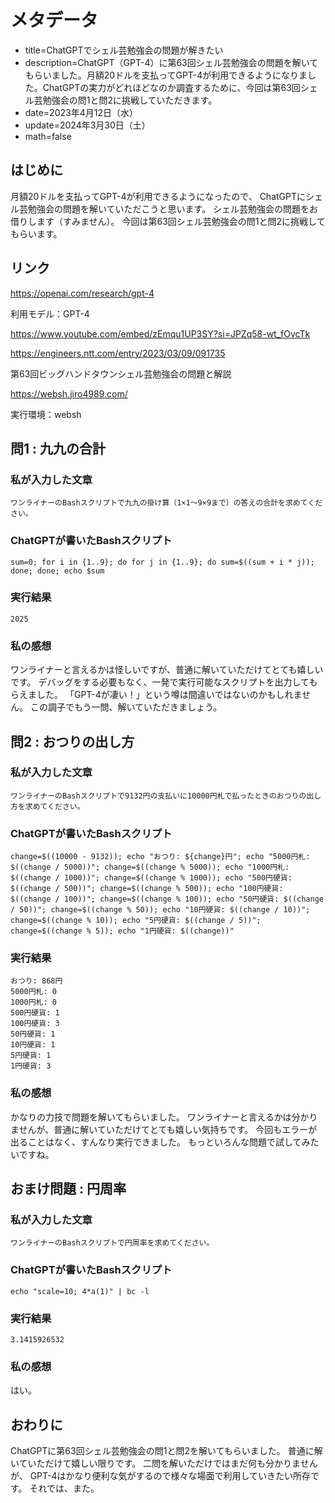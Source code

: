 # メタデータ
- title=ChatGPTでシェル芸勉強会の問題が解きたい
- description=ChatGPT（GPT-4）に第63回シェル芸勉強会の問題を解いてもらいました。月額20ドルを支払ってGPT-4が利用できるようになりました。ChatGPTの実力がどれほどなのか調査するために、今回は第63回シェル芸勉強会の問1と問2に挑戦していただきます。
- date=2023年4月12日（水）
- update=2024年3月30日（土）
- math=false

## はじめに
月額20ドルを支払ってGPT-4が利用できるようになったので、
ChatGPTにシェル芸勉強会の問題を解いていただこうと思います。
シェル芸勉強会の問題をお借りします（すみません）。
今回は第63回シェル芸勉強会の問1と問2に挑戦してもらいます。

## リンク
https://openai.com/research/gpt-4

利用モデル：GPT-4

https://www.youtube.com/embed/zEmqu1UP3SY?si=JPZq58-wt_fOvcTk

https://engineers.ntt.com/entry/2023/03/09/091735

第63回ビッグハンドタウンシェル芸勉強会の問題と解説

https://websh.jiro4989.com/

実行環境：websh

## 問1 : 九九の合計

### 私が入力した文章

```
ワンライナーのBashスクリプトで九九の掛け算（1×1～9×9まで）の答えの合計を求めてください。
```

### ChatGPTが書いたBashスクリプト

```
sum=0; for i in {1..9}; do for j in {1..9}; do sum=$((sum + i * j)); done; done; echo $sum
```

### 実行結果

```
2025
```

### 私の感想
ワンライナーと言えるかは怪しいですが、普通に解いていただけてとても嬉しいです。
デバッグをする必要もなく、一発で実行可能なスクリプトを出力してもらえました。
「GPT-4が凄い！」という噂は間違いではないのかもしれません。
この調子でもう一問、解いていただきましょう。

## 問2 : おつりの出し方

### 私が入力した文章

```
ワンライナーのBashスクリプトで9132円の支払いに10000円札で払ったときのおつりの出し方を求めてください。
```

### ChatGPTが書いたBashスクリプト
```
change=$((10000 - 9132)); echo "おつり: ${change}円"; echo "5000円札: $((change / 5000))"; change=$((change % 5000)); echo "1000円札: $((change / 1000))"; change=$((change % 1000)); echo "500円硬貨: $((change / 500))"; change=$((change % 500)); echo "100円硬貨: $((change / 100))"; change=$((change % 100)); echo "50円硬貨: $((change / 50))"; change=$((change % 50)); echo "10円硬貨: $((change / 10))"; change=$((change % 10)); echo "5円硬貨: $((change / 5))"; change=$((change % 5)); echo "1円硬貨: $((change))"
```

### 実行結果
```
おつり: 868円
5000円札: 0
1000円札: 0
500円硬貨: 1
100円硬貨: 3
50円硬貨: 1
10円硬貨: 1
5円硬貨: 1
1円硬貨: 3
```

### 私の感想
かなりの力技で問題を解いてもらいました。
ワンライナーと言えるかは分かりませんが、普通に解いていただけてとても嬉しい気持ちです。
今回もエラーが出ることはなく、すんなり実行できました。
もっといろんな問題で試してみたいですね。

## おまけ問題 : 円周率

### 私が入力した文章
```
ワンライナーのBashスクリプトで円周率を求めてください。
```

### ChatGPTが書いたBashスクリプト
```
echo "scale=10; 4*a(1)" | bc -l
```

### 実行結果
```
3.1415926532
```

### 私の感想
はい。

## おわりに
ChatGPTに第63回シェル芸勉強会の問1と問2を解いてもらいました。
普通に解いていただけて嬉しい限りです。
二問を解いただけではまだ何も分かりませんが、
GPT-4はかなり便利な気がするので様々な場面で利用していきたい所存です。
それでは、また。
